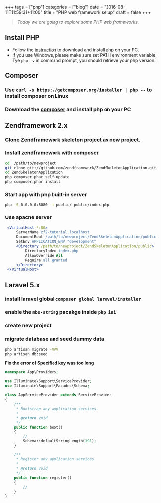 +++
tags =  ["php"]
categories = ["blog"]
date = "2016-08-11T11:59:31+11:00"
title = "PHP web framework setup"
draft = false
+++

> *Today we are going to explore some PHP web frameworks.*

## Install PHP 
* Follow the [instruction](https://getcomposer.org/download/) to download and install php on your PC.
* If you use Windows, please make sure set PATH environment variable. Tye `php -v` in command prompt, you should retrieve your php version.


## Composer 

### Use `curl -s https://getcomposer.org/installer | php --` to install composer on Linux 
### Download the [composer](https://getcomposer.org/download/) and install php on your PC


## Zendframework 2.x


### Clone Zendframework skeleton project as new project. 
### Install zendframework with composer

```bash
cd  /path/to/newproject
git clone git://github.com/zendframework/ZendSkeletonApplication.git
cd ZendSkeletonApplication
php composer.phar self-update
php composer.phar install
```

### Start app with php built-in server 
```bash
php -S 0.0.0.0:8080 -t public/ public/index.php
```

### Use apache server

```apache
 <VirtualHost *:80>
     ServerName zf2-tutorial.localhost
     DocumentRoot /path/to/newproject/ZendSkeletonApplication/public
     SetEnv APPLICATION_ENV "development"
     <Directory /path/to/newproject/ZendSkeletonApplication/public>
         DirectoryIndex index.php
         AllowOverride All
         Require all granted
     </Directory>
 </VirtualHost>
 ```




## Laravel 5.x

### install laravel global `composer global laravel/installer`
### enable the `mbs-string` pacakge inside `php.ini`
### create new project

### migrate database and seed dummy data

```bash
php artisan migrate -VVV 
php artisan db:seed
```

**Fix the error of Specified key was too long**

```php
namespace App\Providers;

use Illuminate\Support\ServiceProvider;
use Illuminate\Support\Facades\Schema;

class AppServiceProvider extends ServiceProvider
{
    /**
     * Bootstrap any application services.
     *
     * @return void
     */
    public function boot()
    {
        //
        Schema::defaultStringLength(191);
    }

    /**
     * Register any application services.
     *
     * @return void
     */
    public function register()
    {
        //
    }
}
```



